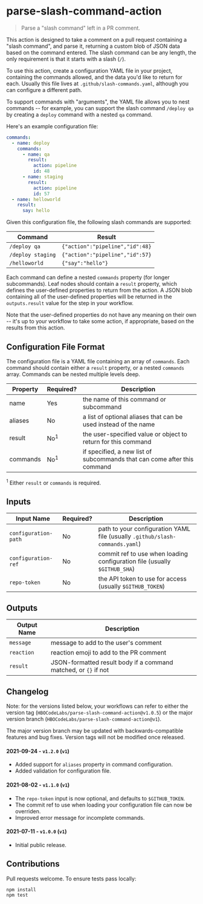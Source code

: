# parse-slash-command-action

> Parse a "slash command" left in a PR comment.

This action is designed to take a comment on a pull request containing a "slash command", and parse it, returning a custom blob of JSON data based on the command entered. The slash command can be any length, the only requirement is that it starts with a slash (`/`).

To use this action, create a configuration YAML file in your project, containing the commands allowed, and the data you'd like to return for each. Usually this file lives at `.github/slash-commands.yaml`, although you can configure a different path.

To support commands with "arguments", the YAML file allows you to nest commands -- for example, you can support the slash command `/deploy qa` by creating a `deploy` command with a nested `qa` command.

Here's an example configuration file:

```yaml
commands:
  - name: deploy
    commands:
      - name: qa
        result:
          action: pipeline
          id: 48
      - name: staging
        result:
          action: pipeline
          id: 57
  - name: helloworld
    result:
      say: hello
```

Given this configuration file, the following slash commands are supported:

Command | Result
------- | ------
`/deploy qa` | `{"action":"pipeline","id":48}`
`/deploy staging` | `{"action":"pipeline","id":57}`
`/helloworld` | `{"say":"hello"}`

Each command can define a nested `commands` property (for longer subcommands). Leaf nodes should contain a `result` property, which defines the user-defined properties to return from the action. A JSON blob containing all of the user-defined properties will be returned in the `outputs.result` value for the step in your workflow.

Note that the user-defined properties do not have any meaning on their own -- it's up to your workflow to take some action, if appropriate, based on the results from this action.

## Configuration File Format

The configuration file is a YAML file containing an array of `commands`. Each command
should contain either a `result` property, or a nested `commands` array. Commands can
be nested multiple levels deep.

Property | Required? | Description
-------- | --------- | -----------
name     | Yes       | the name of this command or subcommand
aliases  | No        | a list of optional aliases that can be used instead of the name
result   | No<sup>1</sup> | the user-specified value or object to return for this command
commands | No<sup>1</sup> | if specified, a new list of subcommands that can come after this command

<sup>1</sup> Either `result` or `commands` is required.

## Inputs

Input Name    | Required? | Description
----------    | --------- | -----------
`configuration-path` | No | path to your configuration YAML file (usually `.github/slash-commands.yaml`)
`configuration-ref`  | No | commit ref to use when loading configuration file (usually `$GITHUB_SHA`)
`repo-token`  | No        | the API token to use for access (usually `$GITHUB_TOKEN`)

## Outputs

Output Name  | Description
-----------  | -----------
`message`    | message to add to the user's comment
`reaction`   | reaction emoji to add to the PR comment
`result`     | JSON-formatted result body if a command matched, or `{}` if not

## Changelog

Note: for the versions listed below, your workflows can refer to either the version tag (`HBOCodeLabs/parse-slash-command-action@v1.0.5`) or the major version branch (`HBOCodeLabs/parse-slash-command-action@v1`).

The major version branch may be updated with backwards-compatible features and bug fixes. Version tags will not be modified once released.

#### 2021-09-24 - `v1.2.0` (`v1`)

 - Added support for `aliases` property in command configuration.
 - Added validation for configuration file.

#### 2021-08-02 - `v1.1.0` (`v1`)

 - The `repo-token` input is now optional, and defaults to `$GITHUB_TOKEN`.
 - The commit ref to use when loading your configuration file can now be overriden.
 - Improved error message for incomplete commands.

#### 2021-07-11 - `v1.0.0` (`v1`)

 - Initial public release.

## Contributions

Pull requests welcome. To ensure tests pass locally:

```console
npm install
npm test
```
